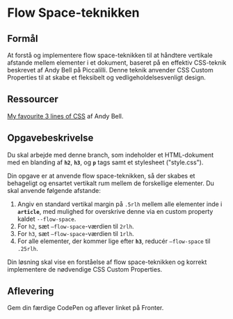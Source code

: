 # **Flow Space-teknikken**

## Formål

At forstå og implementere flow space-teknikken til at håndtere vertikale afstande mellem elementer i et dokument, baseret på en effektiv CSS-teknik beskrevet af Andy Bell på Piccalilli. Denne teknik anvender CSS Custom Properties til at skabe et fleksibelt og vedligeholdelsesvenligt design.

## **Ressourcer**

[My favourite 3 lines of CSS](https://piccalil.li/blog/my-favourite-3-lines-of-css/) af Andy Bell.

## Opgavebeskrivelse

Du skal arbejde med denne branch, som indeholder et HTML-dokument med en blanding af **`h2`**, **`h3`**, og **`p`** tags samt et stylesheet ("style.css").

Din opgave er at anvende flow space-teknikken, så der skabes et behageligt og ensartet vertikalt rum mellem de forskellige elementer. Du skal anvende følgende afstande:

1. Angiv en standard vertikal margin på `.5rlh` mellem alle elementer inde i **`article`**, med mulighed for overskrive denne via en custom property kaldet `--flow-space`.
2. For `h2`, sæt `—flow-space`-værdien til `2rlh`.
3. For `h3`, sæt `—flow-space`-værdien til `1rlh`.
4. For alle elementer, der kommer lige efter **`h3`**, reducér `—flow-space` til `.25rlh`.

Din løsning skal vise en forståelse af flow space-teknikken og korrekt implementere de nødvendige CSS Custom Properties.

## Aflevering

Gem din færdige CodePen og aflever linket på Fronter.
